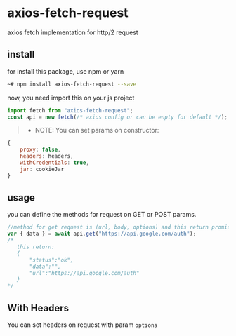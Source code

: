 # axios-fetch-request

axios fetch implementation for http/2 request

## install

for install this package, use npm or yarn

```bash
~# npm install axios-fetch-request --save

```

now, you need import this on your js project

```js
import fetch from "axios-fetch-request";
const api = new fetch(/* axios config or can be enpty for default */); // you can construct axios config into fetch constructor
```

> - NOTE: You can set params on constructor:

```js
{
    proxy: false,
    headers: headers,
    withCredentials: true,
    jar: cookieJar
}
```

## usage

you can define the methods for request on GET or POST params.

```js
//method for get request is (url, body, options) and this return promisse callback
var { data } = await api.get("https://api.google.com/auth");
/*
   this return: 
   {
       "status":"ok",
       "data":"",
       "url":"https://api.google.com/auth"
   }
*/
```

## With Headers

You can set headers on request with param `options`
